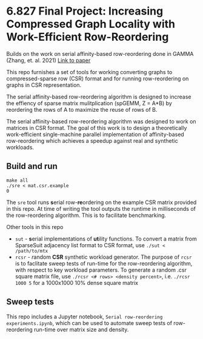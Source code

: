 #  6.827 Final Project: Increasing Compressed Graph Locality with Work-Efficient Row-Reordering

Builds on the work on serial affinity-based row-reordering done in GAMMA (Zhang, et. al. 2021)
[Link to paper](https://people.csail.mit.edu/emer/papers/2021.04.asplos.gamma.pdf)

This repo furnishes a set of tools for working converting graphs to compressed-sparse row (CSR) format and for running row-reordering on graphs in CSR representation.

The serial affinity-based row-reordering algorithm is designed to increase the effiency of sparse matrix mulitplication (spGEMM, Z = A*B) by reordering the rows of A to maximize the reuse of rows of B.

The serial affinity-based row-reordering algorithm was designed to work on matrices in CSR format. The goal of this work is to design a theoretically work-efficient single-machine parallel implementation of affinity-based row-reordering which achieves a speedup against real and synthetic workloads.


## Build and run

```
make all
./sre < mat.csr.example
0
```


The `sre` tool runs **s**erial row-**re**ordering on the example CSR matrix provided in this repo. At time of writing the tool outputs the runtime in milliseconds of the row-reordering algorithm. This is to facilitate benchmarking.


Other tools in this repo
* `sut` - **s**erial implementations of **ut**ility functions. To convert a matrix from SparseSuit adjacency list format to CSR format, use `./sut < /path/to/mtx`
* `rcsr` - *r*andom **CSR** synthetic workload generator. The purpose of `rcsr` is to faclitate sweep tests of run-time for the row-reordering algorithm, with respect to key workload parameters. To generate a random .csr square matrix file, use `./rcsr <# rows> <density percent>`, i.e. `./rcsr 1000 5` for a 1000x1000 10% dense square matrix

## Sweep tests

This repo includes a Jupyter notebook, `Serial row-reordering experiments.ipynb`, which can be used to automate sweep tests of row-reordering run-time over matrix size and density.

